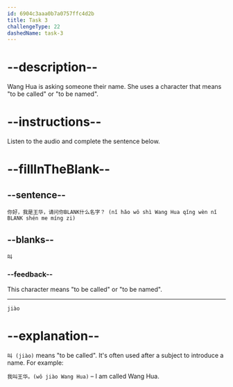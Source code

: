 ```yaml
---
id: 6904c3aaa0b7a0757ffc4d2b
title: Task 3
challengeType: 22
dashedName: task-3
---
```


<!-- (Audio) Wang Hua: 你好，我是王华，请问你叫什么名字？(nǐ hǎo wǒ shì Wang Hua qǐng wèn nǐ jiào shén me míng zi) -->

# --description--

Wang Hua is asking someone their name. She uses a character that means "to be called" or "to be named".

# --instructions--

Listen to the audio and complete the sentence below.

# --fillInTheBlank--

## --sentence--

`你好，我是王华，请问你BLANK什么名字？ (nǐ hǎo wǒ shì Wang Hua qǐng wèn nǐ BLANK shén me míng zi)`

## --blanks--

`叫`

### --feedback--

This character means "to be called" or "to be named".

---

`jiào`

# --explanation--

`叫 (jiào)` means "to be called". It's often used after a subject to introduce a name. For example:

`我叫王华。(wǒ jiào Wang Hua)` – I am called Wang Hua.

